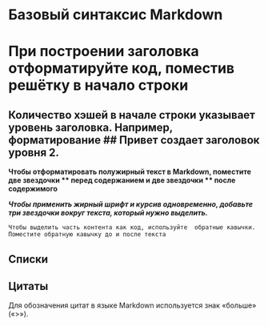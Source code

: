# Базовый синтаксис Markdown
# При построении заголовка отформатируйте код, поместив решётку в начало строки
## Количество хэшей в начале строки указывает уровень заголовка. Например, форматирование ## Привет создает заголовок уровня 2.
**Чтобы отформатировать полужирный текст в Markdown, поместите две звездочки ** перед содержанием и две звездочки ** после содержимого**

***Чтобы применить жирный шрифт и курсив одновременно, добавьте три звездочки вокруг текста, который нужно выделить.***

 `Чтобы выделить часть контента как код, используйте  обратные кавычки. Поместите обратную кавычку до и после текста `

 ## Cписки ##

## Цитаты ##
Для обозначения цитат в языке Markdown используется знак «больше» («>»).
